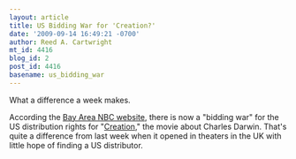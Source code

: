 ```yaml
---
layout: article
title: US Bidding War for 'Creation?'
date: '2009-09-14 16:49:21 -0700'
author: Reed A. Cartwright
mt_id: 4416
blog_id: 2
post_id: 4416
basename: us_bidding_war
---
```

What a difference a week makes.

According the [Bay Area NBC website](http://www.nbcbayarea.com/entertainment/movies/Creation-May-Cause-Big-Bang-in-US-59246832.html), there is now a "bidding war" for the US distribution rights for "[Creation](http://pandasthumb.org/archives/2009/09/eugenie-scott-r.html)," the movie about Charles Darwin.  That's quite a difference from last week when it opened in theaters in the UK with little hope of finding a US distributor.
